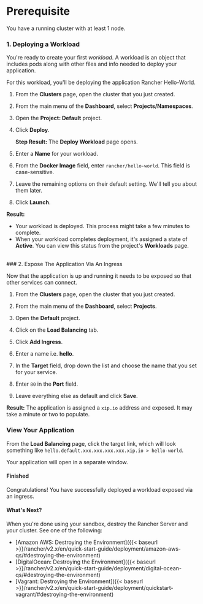 # Prerequisite

You have a running cluster with at least 1 node.

### 1. Deploying a Workload

You're ready to create your first _workload_. A workload is an object that includes pods along with other files and info needed to deploy your application.

For this workload, you'll be deploying the application Rancher Hello-World.

1.  From the **Clusters** page, open the cluster that you just created.

2.  From the main menu of the **Dashboard**, select **Projects/Namespaces**.

3.  Open the **Project: Default** project.

4.  Click **Deploy**.

	**Step Result:** The **Deploy Workload** page opens.

5.  Enter a **Name** for your workload.

6.  From the **Docker Image** field, enter `rancher/hello-world`. This field is case-sensitive.

7. Leave the remaining options on their default setting. We'll tell you about them later.

8. Click **Launch**.

**Result:**

* Your workload is deployed. This process might take a few minutes to complete.
* When your workload completes deployment, it's assigned a state of **Active**. You can view this status from the project's **Workloads** page.

<br/>
### 2. Expose The Application Via An Ingress

Now that the application is up and running it needs to be exposed so that other services can connect.

1.  From the **Clusters** page, open the cluster that you just created.

2.  From the main menu of the **Dashboard**, select **Projects**.

3.  Open the **Default** project.

4.  Click on the **Load Balancing** tab.

5.  Click **Add Ingress**.

6.  Enter a name i.e. **hello**.

7.  In the **Target** field, drop down the list and choose the name that you set for your service.

8.  Enter `80` in the **Port** field.

9.  Leave everything else as default and click **Save**.

**Result:**  The application is assigned a `xip.io` address and exposed. It may take a minute or two to populate.

### View Your Application

From the **Load Balancing** page, click the target link, which will look something like `hello.default.xxx.xxx.xxx.xxx.xip.io > hello-world`.

Your application will open in a separate window.

#### Finished

Congratulations! You have successfully deployed a workload exposed via an ingress.

#### What's Next?

When you're done using your sandbox, destroy the Rancher Server and your cluster. See one of the following:

- [Amazon AWS: Destroying the Environment]({{< baseurl >}}/rancher/v2.x/en/quick-start-guide/deployment/amazon-aws-qs/#destroying-the-environment)
- [DigitalOcean: Destroying the Environment]({{< baseurl >}}/rancher/v2.x/en/quick-start-guide/deployment/digital-ocean-qs/#destroying-the-environment)
- [Vagrant: Destroying the Environment]({{< baseurl >}}/rancher/v2.x/en/quick-start-guide/deployment/quickstart-vagrant/#destroying-the-environment)
